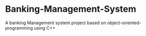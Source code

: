 # Banking-Management-System
A banking Management system project based on object-oriented-programming using C++
